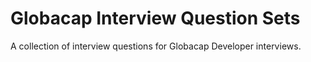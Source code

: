 # Globacap Interview Question Sets
A collection of interview questions for Globacap Developer interviews.
